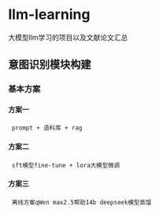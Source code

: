 # llm-learning
大模型llm学习的项目以及文献论文汇总

## 意图识别模块构建
### 基本方案
#### 方案一
     prompt + 语料库 + rag
#### 方案二
     sft模型fine-tune + lora大模型微调
#### 方案三
     离线方案qWen max2.5帮助14b deepseek模型蒸馏
